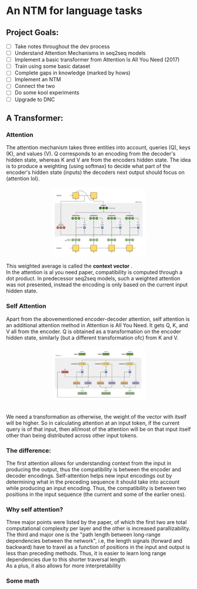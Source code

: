 # An NTM for language tasks
## Project Goals:
- [ ] Take notes throughout the dev process
- [ ] Understand Attention Mechanisms in seq2seq models
- [ ] Implement a basic transformer from Attention Is All You Need (2017)
- [ ] Train using some basic dataset
- [ ] Complete gaps in knowledge (marked by hows)
- [ ] Implement an NTM
- [ ] Connect the two
- [ ] Do some kool experiments
- [ ] Upgrade to DNC
## A Transformer:
### Attention
The attention mechanism takes three entities into account, queries (Q), keys (K), and values (V). Q corresponds to an encoding from the decoder's hidden state, whereas K and V are from the encoders hidden state. The idea is to produce a weighting (using softmax) to decide what part of the encoder's hidden state (inputs) the decoders next output should focus on (attention lol). <br>
<p align="center">
  <img src="https://github.com/mishaalkandapath/neuralTuringMachine/blob/main/notes/attn.png" alt="attention" width=50% />
</p>
This weighted average is called the <b> context vector </b>. <br>
In the attention is al you need paper, compatibility is computed through a dot product. In predecessor seq2seq models, such a weighted attention was not presented, instead the encoding is only based on the current input hidden state. <br>

### Self Attention
Apart from the abovementioned encoder-decoder attention, self attention is an additional attention method in Attention is All You Need. It gets Q, K, and V all from the encoder. Q is obtained as a transformation on the encoder hidden state, similarly (but a different transformation ofc) from K and V.
<p align="center">
  <img src="https://github.com/mishaalkandapath/neuralTuringMachine/blob/main/notes/selfattn.png" alt="self_attention" width=50% />
</p>
<br>
We need a transformation as otherwise, the weight of the vector with itself will be higher. So in calculating attention at an input token, if the current query is of that input, then all/most of the attention will be on that input itself other than being distributed across other input tokens.

### The difference:
The first attention allows for understanding context from the input in producing the output, thus the compatibility is between the encoder and decoder encodings. Self-attention helps new input encodings out by determining what in the preceding sequence it should take into account while producing an input encoding. Thus, the compatibility is between two positions in the input sequence (the current and some of the earlier ones). 

### Why self attention?
Three major points were listed by the paper, of which the first two are total computational complexity per layer and the other is increased parallizability. <br>
The third and major one is the "path length between long-range dependencies between the network", i.e, the length signals (forward and backward) have to travel as a function of positions in the input and output is less than preceding methods. Thus, it is easier to learn long range dependencies due to this shorter traversal length. <br>
As a plus, it also allows for more interpretability

### Some math 
